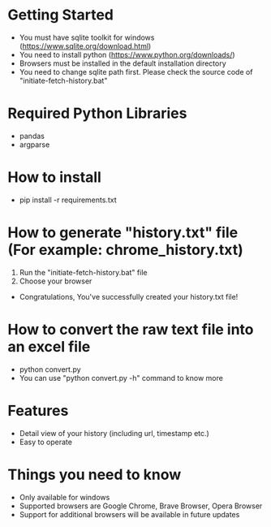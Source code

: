 # Getting Started
- You must have sqlite toolkit for windows (https://www.sqlite.org/download.html)
- You need to install python (https://www.python.org/downloads/)
- Browsers must be installed in the default installation directory
- You need to change sqlite path first. Please check the source code of "initiate-fetch-history.bat"

# Required Python Libraries
- pandas
- argparse

# How to install
- pip install -r requirements.txt

# How to generate "history.txt" file (For example: chrome_history.txt)
1. Run the "initiate-fetch-history.bat" file
2. Choose your browser
- Congratulations, You've successfully created your history.txt file!

# How to convert the raw text file into an excel file
- python convert.py <input-file> <output-file>
- You can use "python convert.py -h" command to know more

# Features
- Detail view of your history (including url, timestamp etc.)
- Easy to operate

# Things you need to know
- Only available for windows
- Supported browsers are Google Chrome, Brave Browser, Opera Browser
- Support for additional browsers will be available in future updates
